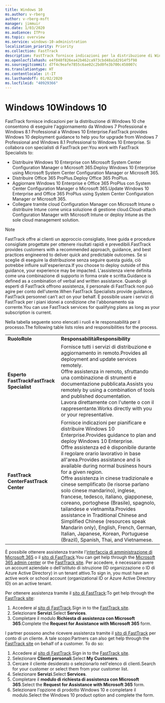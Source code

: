 ```yaml
---
title: Windows 10
ms.author: v-rberg
author: v-rberg-msft
manager: jimmuir
ms.date: 1/03/2020
ms.audience: ITPro
ms.topic: overview
ms.service: windows-10-administration
localization_priority: Priority
ms.collection: FastTrack
description: FastTrack fornisce indicazioni per la distribuzione di Windows 10 che consentono di eseguire l'aggiornamento da Windows 7 Professional e Windows 8.1 Professional a Windows 10 Enterprise.
ms.openlocfilehash: e4f048f826ea42b462ca973cbd48a1d2914f5f98
ms.sourcegitcommit: d7f4c9eafe7855c6ae02c2bd0fe3b700c458007c
ms.translationtype: HT
ms.contentlocale: it-IT
ms.lasthandoff: 01/02/2020
ms.locfileid: "40929366"
---
```

# <a name="windows-10"></a><span data-ttu-id="6e6ce-103">Windows 10</span><span class="sxs-lookup"><span data-stu-id="6e6ce-103">Windows 10</span></span>

<span data-ttu-id="6e6ce-104">FastTrack fornisce indicazioni per la distribuzione di Windows 10 che consentono di eseguire l'aggiornamento da Windows 7 Professional e Windows 8.1 Professional a Windows 10 Enterprise.</span><span class="sxs-lookup"><span data-stu-id="6e6ce-104">FastTrack provides Windows 10 deployment guidance to help you for upgrade from Windows 7 Professional and Windows 8.1 Professional to Windows 10 Enterprise.</span></span> <span data-ttu-id="6e6ce-105">Si collabora con specialisti di FastTrack per:</span><span class="sxs-lookup"><span data-stu-id="6e6ce-105">You work with FastTrack Specialists to:</span></span>

- <span data-ttu-id="6e6ce-106">Distribuire Windows 10 Enterprise con Microsoft System Center Configuration Manager o Microsoft 365.</span><span class="sxs-lookup"><span data-stu-id="6e6ce-106">Deploy Windows 10 Enterprise using Microsoft System Center Configuration Manager or Microsoft 365.</span></span>
- <span data-ttu-id="6e6ce-107">Distribuire Office 365 ProPlus.</span><span class="sxs-lookup"><span data-stu-id="6e6ce-107">Deploy Office 365 ProPlus.</span></span> 
- <span data-ttu-id="6e6ce-108">Aggiornare Windows 10 Enterprise e Office 365 ProPlus con System Center Configuration Manager o Microsoft 365.</span><span class="sxs-lookup"><span data-stu-id="6e6ce-108">Update Windows 10 Enterprise and Office 365 ProPlus using System Center Configuration Manager or Microsoft 365.</span></span>
- <span data-ttu-id="6e6ce-109">Collegare tramite cloud Configuration Manager con Microsoft Intune o distribuire Intune come unica soluzione di gestione cloud.</span><span class="sxs-lookup"><span data-stu-id="6e6ce-109">Cloud-attach Configuration Manager with Microsoft Intune or deploy Intune as the sole cloud management solution.</span></span>
  
> [!NOTE]
> <span data-ttu-id="6e6ce-110">FastTrack offre ai clienti un approccio consigliato, linee guida e procedure consigliate progettate per ottenere risultati rapidi e prevedibili.</span><span class="sxs-lookup"><span data-stu-id="6e6ce-110">FastTrack provides customers with a recommended approach, guidance, and best practices engineered to deliver quick and predictable outcomes.</span></span> <span data-ttu-id="6e6ce-111">Se si sceglie di eseguire la distribuzione senza seguire questa guida, ciò potrebbe influire sull'esperienza.</span><span class="sxs-lookup"><span data-stu-id="6e6ce-111">If you choose to deploy outside of this guidance, your experience may be impacted.</span></span> <span data-ttu-id="6e6ce-112">L'assistenza viene definita come una combinazione di supporto in forma orale e scritta.</span><span class="sxs-lookup"><span data-stu-id="6e6ce-112">Guidance is defined as a combination of verbal and written assistance.</span></span> <span data-ttu-id="6e6ce-113">Quando gli esperti di FastTrack offrono assistenza, il personale di FastTrack non può agire per conto dell'utente.</span><span class="sxs-lookup"><span data-stu-id="6e6ce-113">When FastTrack Specialists provide guidance, FastTrack personnel can’t act on your behalf.</span></span> <span data-ttu-id="6e6ce-114">È possibile usare i servizi di FastTrack per i piani idonei a condizione che l'abbonamento sia corrente.</span><span class="sxs-lookup"><span data-stu-id="6e6ce-114">You can use FastTrack services for qualifying plans as long as your subscription is current.</span></span>  
    
<span data-ttu-id="6e6ce-115">Nella tabella seguente sono elencati i ruoli e le responsabilità per il processo.</span><span class="sxs-lookup"><span data-stu-id="6e6ce-115">The following table lists roles and responsibilities for the process.</span></span>

|||
|:-----|:-----|
|<span data-ttu-id="6e6ce-116">**Ruolo**</span><span class="sxs-lookup"><span data-stu-id="6e6ce-116">**Role**</span></span> <br/> |<span data-ttu-id="6e6ce-117">**Responsabilità**</span><span class="sxs-lookup"><span data-stu-id="6e6ce-117">**Responsibility**</span></span> <br/> |
|<span data-ttu-id="6e6ce-118">**Esperto FastTrack**</span><span class="sxs-lookup"><span data-stu-id="6e6ce-118">**FastTrack Specialist**</span></span> <br/> |<span data-ttu-id="6e6ce-119">Fornisce tutti i servizi di distribuzione e aggiornamento in remoto.</span><span class="sxs-lookup"><span data-stu-id="6e6ce-119">Provides all deployment and update services remotely.</span></span>  <br/> <span data-ttu-id="6e6ce-120">Offre assistenza in remoto, sfruttando una combinazione di strumenti e documentazione pubblicata.</span><span class="sxs-lookup"><span data-stu-id="6e6ce-120">Assists you remotely by using a combination of tools and published documentation.</span></span> <br/> <span data-ttu-id="6e6ce-121">Lavora direttamente con l'utente o con il rappresentante.</span><span class="sxs-lookup"><span data-stu-id="6e6ce-121">Works directly with you or your representative.</span></span>|
|<span data-ttu-id="6e6ce-122">**FastTrack Center**</span><span class="sxs-lookup"><span data-stu-id="6e6ce-122">**FastTrack Center**</span></span>  <br/> |<span data-ttu-id="6e6ce-123">Fornisce indicazioni per pianificare e distribuire Windows 10 Enterprise.</span><span class="sxs-lookup"><span data-stu-id="6e6ce-123">Provides guidance to plan and deploy Windows 10 Enterprise.</span></span>   <br/> <span data-ttu-id="6e6ce-124">Offre assistenza ed è disponibile durante il regolare orario lavorativo in base all'area.</span><span class="sxs-lookup"><span data-stu-id="6e6ce-124">Provides assistance and is available during normal business hours for a given region.</span></span> <br/> <span data-ttu-id="6e6ce-125">Offre assistenza in cinese tradizionale e cinese semplificato (le risorse parlano solo cinese mandarino), inglese, francese, tedesco, italiano, giapponese, coreano, portoghese (Brasile), spagnolo, tailandese e vietnamita.</span><span class="sxs-lookup"><span data-stu-id="6e6ce-125">Provides assistance in Traditional Chinese and Simplified Chinese (resources speak Mandarin only), English, French, German, Italian, Japanese, Korean, Portuguese (Brazil), Spanish, Thai, and Vietnamese.</span></span>|
 
<span data-ttu-id="6e6ce-126">È possibile ottenere assistenza tramite l'[interfaccia di amministrazione di Microsoft 365](https://go.microsoft.com/fwlink/?linkid=2032704) o il [sito di FastTrack](https://go.microsoft.com/fwlink/?linkid=780698).</span><span class="sxs-lookup"><span data-stu-id="6e6ce-126">You can get help through the [Microsoft 365 admin center](https://go.microsoft.com/fwlink/?linkid=2032704) or the [FastTrack site](https://go.microsoft.com/fwlink/?linkid=780698).</span></span> <span data-ttu-id="6e6ce-127">Per accedere, è necessario avere un account aziendale o dell'istituto di istruzione (ID organizzazione o ID di Azure Active Directory) in un tenant attivo.</span><span class="sxs-lookup"><span data-stu-id="6e6ce-127">To sign in, you must have an active work or school account (organizational ID or Azure Active Directory ID) on an active tenant.</span></span> 

<span data-ttu-id="6e6ce-128">Per ottenere assistenza tramite il [sito di FastTrack](https://go.microsoft.com/fwlink/?linkid=780698):</span><span class="sxs-lookup"><span data-stu-id="6e6ce-128">To get help through the [FastTrack site](https://go.microsoft.com/fwlink/?linkid=780698):</span></span> 
1.  <span data-ttu-id="6e6ce-129">Accedere al [sito di FastTrack](https://go.microsoft.com/fwlink/?linkid=780698).</span><span class="sxs-lookup"><span data-stu-id="6e6ce-129">Sign in to the [FastTrack site](https://go.microsoft.com/fwlink/?linkid=780698).</span></span> 
2.  <span data-ttu-id="6e6ce-130">Selezionare **Servizi**.</span><span class="sxs-lookup"><span data-stu-id="6e6ce-130">Select **Services**.</span></span>
3.  <span data-ttu-id="6e6ce-131">Completare il modulo **Richiesta di assistenza con Microsoft 365**.</span><span class="sxs-lookup"><span data-stu-id="6e6ce-131">Complete the **Request for Assistance with Microsoft 365** form.</span></span>
  
<span data-ttu-id="6e6ce-p104">I partner possono anche ricevere assistenza tramite il [sito di FastTrack](https://go.microsoft.com/fwlink/?linkid=780698) per conto di un cliente. A tale scopo:</span><span class="sxs-lookup"><span data-stu-id="6e6ce-p104">Partners can also get help through the [FastTrack site](https://go.microsoft.com/fwlink/?linkid=780698) on behalf of a customer. To do so:</span></span>
1.  <span data-ttu-id="6e6ce-134">Accedere al [sito di FastTrack](https://go.microsoft.com/fwlink/?linkid=780698).</span><span class="sxs-lookup"><span data-stu-id="6e6ce-134">Sign in to the [FastTrack site](https://go.microsoft.com/fwlink/?linkid=780698).</span></span> 
2.  <span data-ttu-id="6e6ce-135">Selezionare **Clienti personali**.</span><span class="sxs-lookup"><span data-stu-id="6e6ce-135">Select **My Customers**.</span></span>
3.  <span data-ttu-id="6e6ce-136">Cercare il cliente desiderato o selezionarlo nell'elenco di clienti.</span><span class="sxs-lookup"><span data-stu-id="6e6ce-136">Search for your customer or select them from your customer list.</span></span>
4.  <span data-ttu-id="6e6ce-137">Selezionare **Servizi**.</span><span class="sxs-lookup"><span data-stu-id="6e6ce-137">Select **Services**.</span></span>
5.  <span data-ttu-id="6e6ce-138">Completare il **modulo di richiesta di assistenza con Microsoft 365**.</span><span class="sxs-lookup"><span data-stu-id="6e6ce-138">Select the **Request for Assistance with Microsoft 365** form.</span></span>
6.  <span data-ttu-id="6e6ce-139">Selezionare l'opzione di prodotto Windows 10 e completare il modulo.</span><span class="sxs-lookup"><span data-stu-id="6e6ce-139">Select the Windows 10 product option and complete the form.</span></span>
 